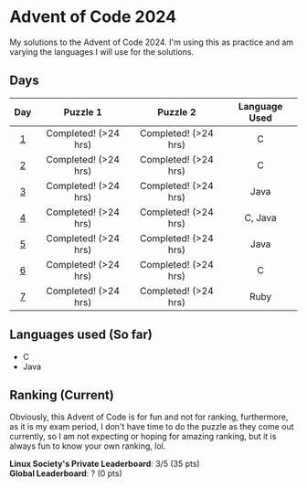 # Advent of Code 2024

My solutions to the Advent of Code 2024. I'm using this as practice and am
varying the languages I will use for the solutions.

## Days

|                            Day                             |       Puzzle 1       |       Puzzle 2       | Language Used |
| :--------------------------------------------------------: | :------------------: | :------------------: | :-----------: |
| [1](https://github.com/Sp0k/aoc-2024/tree/main/day_01/src) | Completed! (>24 hrs) | Completed! (>24 hrs) |       C       |
| [2](https://github.com/Sp0k/aoc-2024/tree/main/day_02/src) | Completed! (>24 hrs) | Completed! (>24 hrs) |       C       |
| [3](https://github.com/Sp0k/aoc-2024/tree/main/day_03/src) | Completed! (>24 hrs) | Completed! (>24 hrs) |     Java      |
| [4](https://github.com/Sp0k/aoc-2024/tree/main/day_04/src) | Completed! (>24 hrs) | Completed! (>24 hrs) |    C, Java    |
| [5](https://github.com/Sp0k/aoc-2024/tree/main/day_05/src) | Completed! (>24 hrs) | Completed! (>24 hrs) |     Java      |
| [6](https://github.com/Sp0k/aoc-2024/tree/main/day_06/src) | Completed! (>24 hrs) | Completed! (>24 hrs) |       C       |
| [7](https://github.com/Sp0k/aoc-2024/tree/main/day_07/src) | Completed! (>24 hrs) | Completed! (>24 hrs) |      Ruby     |

## Languages used (So far)

- C
- Java

## Ranking (Current)

Obviously, this Advent of Code is for fun and not for ranking, furthermore, as
it is my exam period, I don't have time to do the puzzle as they come out
currently, so I am not expecting or hoping for amazing ranking, but it is always
fun to know your own ranking, lol.

**Linux Society's Private Leaderboard**: 3/5 (35 pts)<br/>
**Global Leaderboard**: ? (0 pts)
